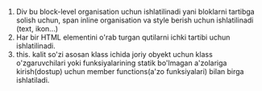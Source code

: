 1. Div bu block-level organisation uchun ishlatilinadi yani bloklarni tartibga solish uchun, span inline organisation va style berish uchun ishlatilinadi (text, ikon...)
2. Har bir HTML elementini o'rab turgan qutilarni ichki tartibi uchun ishlatilinadi.
3. this. kalit so'zi asosan  klass ichida joriy obyekt uchun klass o'zgaruvchilari yoki funksiyalarining statik bo'lmagan a'zolariga kirish(dostup) uchun member functions(a'zo funksiyalari) bilan birga ishlatiladi.